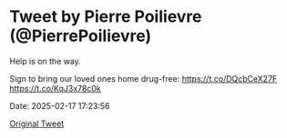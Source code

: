 # Tweet by Pierre Poilievre (@PierrePoilievre)

Help is on the way. 

Sign to bring our loved ones home drug-free: https://t.co/DQcbCeX27F https://t.co/KqJ3x78c0k

Date: 2025-02-17 17:23:56

[Original Tweet](https://x.com/PierrePoilievre/status/1891539089230282953)
